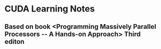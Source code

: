 # CUDA Learning Notes
## Based on book <Programming Massively Parallel Processors -- A Hands-on Approach> Third editon
